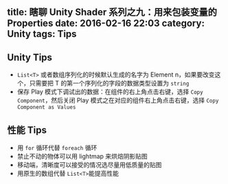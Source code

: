 title: 瞎聊 Unity Shader 系列之九：用来包装变量的 Properties
date: 2016-02-16 22:03
category: Unity
tags: Tips
---

Unity Tips
----------------
* `List<T>` 或者数组序列化的时候默认生成的名字为 Element n，如果要改变这个，只需要把 T
的第一个序列化的字段的数据类型设置为 `string`
* 保存 Play 模式下调试出的数据：在组件的右上角点击右键，选择 `Copy Component`，然后关闭 Play
模式之在对应的组件右上角点击右键，选择 `Copy Component as Values`



性能 Tips
----------------
* 用 `for` 循环代替 `foreach` 循环
* 禁止不动的物体可以用 lightmap 来烘焙阴影贴图
* 移动端，清晰度可以接受的情况选尽量用低质量的贴图
* 用原生的数组代替 `List<T>`能提高性能